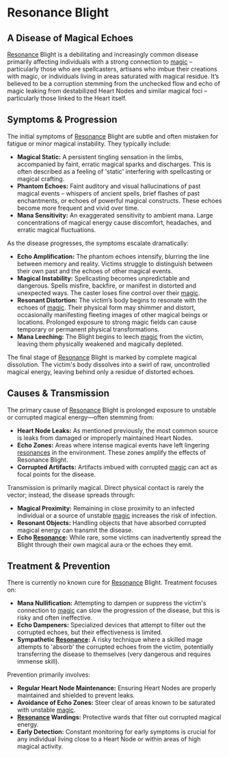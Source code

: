 # Resonance Blight

## A Disease of Magical Echoes

[Resonance](/structure/mechanic/resonance.md) Blight is a debilitating and increasingly common disease primarily affecting individuals with a strong connection to [magic](/structure/mechanic/magic.md) – particularly those who are spellcasters, artisans who imbue their creations with magic, or individuals living in areas saturated with magical residue. It’s believed to be a corruption stemming from the unchecked flow and echo of magic leaking from destabilized Heart Nodes and similar magical foci – particularly those linked to the Heart itself.

## Symptoms & Progression

The initial symptoms of [Resonance](/structure/mechanic/resonance.md) Blight are subtle and often mistaken for fatigue or minor magical instability. They typically include:

*   **Magical Static:** A persistent tingling sensation in the limbs, accompanied by faint, erratic magical sparks and discharges. This is often described as a feeling of 'static' interfering with spellcasting or magical crafting.
*   **Phantom Echoes:**  Faint auditory and visual hallucinations of past magical events – whispers of ancient spells, brief flashes of past enchantments, or echoes of powerful magical constructs. These echoes become more frequent and vivid over time.
*   **Mana Sensitivity:** An exaggerated sensitivity to ambient mana. Large concentrations of magical energy cause discomfort, headaches, and erratic magical fluctuations.

As the disease progresses, the symptoms escalate dramatically:

*   **Echo Amplification:** The phantom echoes intensify, blurring the line between memory and reality. Victims struggle to distinguish between their own past and the echoes of other magical events.
*   **Magical Instability:** Spellcasting becomes unpredictable and dangerous. Spells misfire, backfire, or manifest in distorted and unexpected ways. The caster loses fine control over their [magic](/structure/mechanic/magic.md).
*   **Resonant Distortion:** The victim’s body begins to resonate with the echoes of [magic](/structure/mechanic/magic.md). Their physical form may shimmer and distort, occasionally manifesting fleeting images of other magical beings or locations. Prolonged exposure to strong magic fields can cause temporary or permanent physical transformations.
*   **Mana Leeching:** The Blight begins to leech [magic](/structure/mechanic/magic.md) from the victim, leaving them physically weakened and magically depleted.

The final stage of [Resonance](/structure/mechanic/resonance.md) Blight is marked by complete magical dissolution. The victim's body dissolves into a swirl of raw, uncontrolled magical energy, leaving behind only a residue of distorted echoes.

## Causes & Transmission

The primary cause of [Resonance](/structure/mechanic/resonance.md) Blight is prolonged exposure to unstable or corrupted magical energy—often stemming from:

*   **Heart Node Leaks:**  As mentioned previously, the most common source is leaks from damaged or improperly maintained Heart Nodes.
*   **Echo Zones:** Areas where intense magical events have left lingering [resonances](/structure/mechanic/resonance.md) in the environment. These zones amplify the effects of Resonance Blight.
*   **Corrupted Artifacts:**  Artifacts imbued with corrupted [magic](/structure/mechanic/magic.md) can act as focal points for the disease.

Transmission is primarily magical. Direct physical contact is rarely the vector; instead, the disease spreads through:

*   **Magical Proximity:** Remaining in close proximity to an infected individual or a source of unstable [magic](/structure/mechanic/magic.md) increases the risk of infection.
*   **Resonant Objects:** Handling objects that have absorbed corrupted magical energy can transmit the disease.
*   **Echo [Resonance](/structure/mechanic/resonance.md):** While rare, some victims can inadvertently spread the Blight through their own magical aura or the echoes they emit.

## Treatment & Prevention

There is currently no known cure for [Resonance](/structure/mechanic/resonance.md) Blight. Treatment focuses on:

*   **Mana Nullification:** Attempting to dampen or suppress the victim's connection to [magic](/structure/mechanic/magic.md) can slow the progression of the disease, but this is risky and often ineffective.
*   **Echo Dampeners:** Specialized devices that attempt to filter out the corrupted echoes, but their effectiveness is limited.
*   **Sympathetic [Resonance](/structure/mechanic/resonance.md):** A risky technique where a skilled mage attempts to 'absorb' the corrupted echoes from the victim, potentially transferring the disease to themselves (very dangerous and requires immense skill).

Prevention primarily involves:

*   **Regular Heart Node Maintenance:** Ensuring Heart Nodes are properly maintained and shielded to prevent leaks.
*   **Avoidance of Echo Zones:** Steer clear of areas known to be saturated with unstable [magic](/structure/mechanic/magic.md).
*   **[Resonance](/structure/mechanic/resonance.md) Wardings:** Protective wards that filter out corrupted magical energy.
*   **Early Detection:** Constant monitoring for early symptoms is crucial for any individual living close to a Heart Node or within areas of high magical activity.
